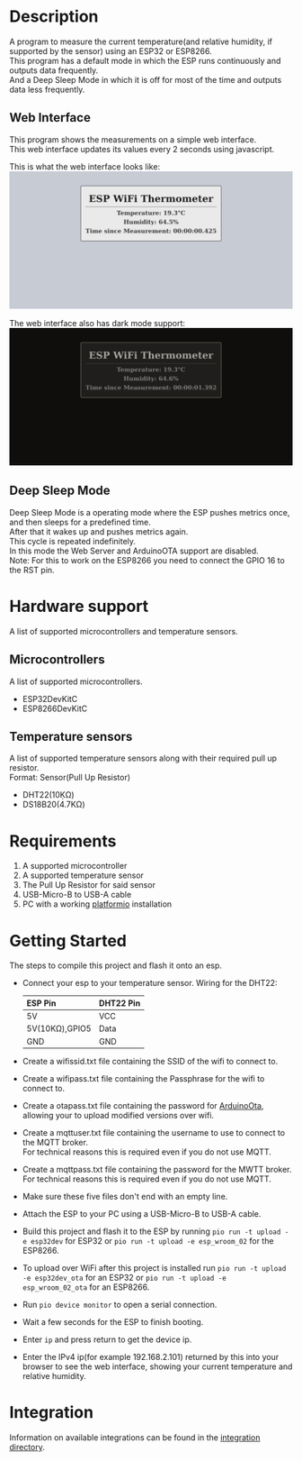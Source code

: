# Description
A program to measure the current temperature(and relative humidity, if supported by the sensor) using an ESP32 or ESP8266.  
This program has a default mode in which the ESP runs continuously and outputs data frequently.  
And a Deep Sleep Mode in which it is off for most of the time and outputs data less frequently.

## Web Interface  
This program shows the measurements on a simple web interface.  
This web interface updates its values every 2 seconds using javascript.

This is what the web interface looks like:  
![web interface](./images/web_interface.png)

The web interface also has dark mode support:  
![web interface dark mode](./images/web_interface_dark.png)

## Deep Sleep Mode
Deep Sleep Mode is a operating mode where the ESP pushes metrics once, and then sleeps for a predefined time.  
After that it wakes up and pushes metrics again.  
This cycle is repeated indefinitely.  
In this mode the Web Server and ArduinoOTA support are disabled.  
Note: For this to work on the ESP8266 you need to connect the GPIO 16 to the RST pin.

# Hardware support
A list of supported microcontrollers and temperature sensors.

## Microcontrollers
A list of supported microcontrollers.
 * ESP32DevKitC
 * ESP8266DevKitC

## Temperature sensors
A list of supported temperature sensors along with their required pull up resistor.  
Format: Sensor(Pull Up Resistor)
 * DHT22(10ḲΩ)
 * DS18B20(4.7KΩ)

# Requirements
 1. A supported microcontroller
 2. A supported temperature sensor
 3. The Pull Up Resistor for said sensor
 4. USB-Micro-B to USB-A cable
 5. PC with a working [platformio](https://platformio.org/) installation

# Getting Started
The steps to compile this project and flash it onto an esp.  

 * Connect your esp to your temperature sensor. Wiring for the DHT22:

    |ESP Pin       |DHT22 Pin|
    |--------------|---------|
    |5V            |VCC      |
    |5V(10KΩ),GPIO5|Data     |
    |GND           |GND      |

 * Create a wifissid.txt file containing the SSID of the wifi to connect to.
 * Create a wifipass.txt file containing the Passphrase for the wifi to connect to.
 * Create a otapass.txt file containing the password for [ArduinoOta](https://www.arduino.cc/reference/en/libraries/arduinoota/), allowing your to upload modified versions over wifi.
 * Create a mqttuser.txt file containing the username to use to connect to the MQTT broker.  
   For technical reasons this is required even if you do not use MQTT.
 * Create a mqttpass.txt file containing the password for the MWTT broker.   
   For technical reasons this is required even if you do not use MQTT.
 * Make sure these five files don't end with an empty line.
 * Attach the ESP to your PC using a USB-Micro-B to USB-A cable.
 * Build this project and flash it to the ESP by running `pio run -t upload -e esp32dev` for ESP32 or `pio run -t upload -e esp_wroom_02` for the ESP8266.
 * To upload over WiFi after this project is installed run `pio run -t upload -e esp32dev_ota` for an ESP32 or `pio run -t upload -e esp_wroom_02_ota` for an ESP8266.
 * Run `pio device monitor` to open a serial connection.
 * Wait a few seconds for the ESP to finish booting.
 * Enter `ip` and press return to get the device ip.
 * Enter the IPv4 ip(for example 192.168.2.101) returned by this into your browser to see the web interface, showing your current temperature and relative humidity.

# Integration
Information on available integrations can be found in the [integration directory](./integration/README.md).
